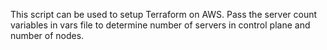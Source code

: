 This script can be used to setup Terraform on AWS. Pass the server count variables in vars file to determine number of servers in control plane and number of nodes.
